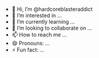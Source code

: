 - 👋 Hi, I’m @hardcoreblasteraddict
- 👀 I’m interested in ...
- 🌱 I’m currently learning ...
- 💞️ I’m looking to collaborate on ...
- 📫 How to reach me ...
- 😄 Pronouns: ...
- ⚡ Fun fact: ...

<!---
hardcoreblasteraddict/hardcoreblasteraddict is a ✨ special ✨ repository because its `README.md` (this file) appears on your GitHub profile.
You can click the Preview link to take a look at your changes.
--->
